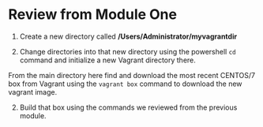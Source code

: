 # Review from Module One

1. Create a new directory called **/Users/Administrator/myvagrantdir**

2. Change directories into that new directory using the powershell `cd` command and initialize a new Vagrant directory there.

From the main directory here find and download the most recent CENTOS/7 box from Vagrant using the `vagrant box` command to download the new vagrant image.

2. Build that box using the commands we reviewed from the previous module.